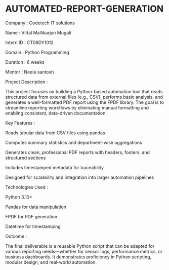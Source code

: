 # AUTOMATED-REPORT-GENERATION

Company : Codetech IT solutions

Name : Vittal Mallikarjun Mugali

Intern ID : CT06DY1012

Domain : Python Programming

Duration : 6 weeks

Mentor : Neela santosh

Project Description :  

This project focuses on building a Python-based automation tool that reads structured data from external files (e.g., CSV), performs basic analysis, and generates a well-formatted PDF report using the FPDF library. The goal is to streamline reporting workflows by eliminating manual formatting and enabling consistent, data-driven documentation.

Key Features :

Reads tabular data from CSV files using pandas

Computes summary statistics and department-wise aggregations

Generates clean, professional PDF reports with headers, footers, and structured sections

Includes timestamped metadata for traceability

Designed for scalability and integration into larger automation pipelines

Technologies Used : 

Python 3.10+

Pandas for data manipulation

FPDF for PDF generation

Datetime for timestamping

Outcome :

The final deliverable is a reusable Python script that can be adapted for various reporting needs—whether for sensor logs, performance metrics, or business dashboards. It demonstrates proficiency in Python scripting, modular design, and real-world automation.
